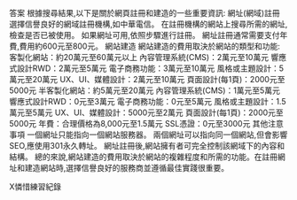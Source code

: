 答案
根據搜尋結果,以下是關於網頁註冊和建造的一些重要資訊:
網址(網域)註冊
選擇信譽良好的網域註冊機構,如中華電信。
在註冊機構的網站上搜尋所需的網址,檢查是否已被使用。
如果網址可用,依照步驟進行註冊。
網址註冊通常需要支付年費,費用約600元至800元。
網站建造
網站建造的費用取決於網站的類型和功能:
客製化網站：約20萬元至60萬元以上
內容管理系統(CMS)：2萬元至10萬元
響應式設計RWD：2萬元至5萬元
電子商務功能：3萬元至10萬元
風格或主題設計：5萬元至20萬元
UX、UI、媒體設計：2萬元至10萬元
頁面設計(每1頁)：2000元至5000元
半客製化網站：約5萬元至20萬元
內容管理系統(CMS)：1萬元至5萬元
響應式設計RWD：0元至3萬元
電子商務功能：0元至5萬元
風格或主題設計：1.5萬元至5萬元
UX、UI、媒體設計：5000元至2萬元
頁面設計(每1頁)：2000元至5000元
年費：合理價格為8,000元至1.5萬元
SSL憑證：0元至3000元
其他注意事項
一個網址只能指向一個網站服務器。
兩個網址可以指向同一個網站,但會影響SEO,應使用301永久轉址。
網址註冊後,網站擁有者可完全控制該網域下的內容和結構。
總的來說,網站建造的費用取決於網站的複雜程度和所需的功能。在註冊網址和建造網站時,選擇信譽良好的服務商並遵循最佳實踐很重要。


X憐惜練習紀錄
